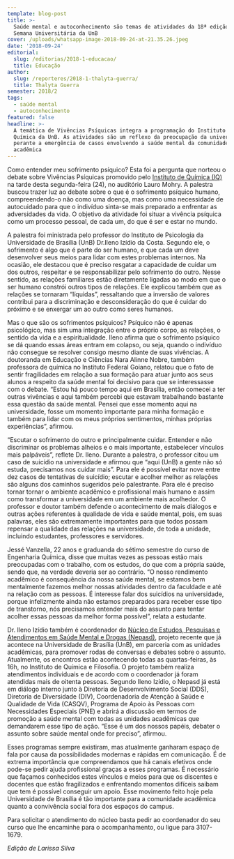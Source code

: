 ```yaml
---
template: blog-post
title: >-
  Saúde mental e autoconhecimento são temas de atividades da 18ª edição da
  Semana Universitária da UnB
cover: /uploads/whatsapp-image-2018-09-24-at-21.35.26.jpeg
date: '2018-09-24'
editorial:
  slug: /editorias/2018-1-educacao/
  title: Educação
author:
  slug: /reporteres/2018-1-thalyta-guerra/
  title: Thalyta Guerra
semester: 2018/2
tags:
  - saúde mental
  - autoconhecimento
featured: false
headline: >-
  A temática de Vivências Psíquicas integra a programação do Instituto de
  Química da UnB. As atividades são um reflexo da preocupação da universidade
  perante a emergência de casos envolvendo a saúde mental da comunidade
  acadêmica
---
```

Como entender meu sofrimento psíquico? Esta foi a pergunta que norteou o debate sobre Vivências Psíquicas promovido pelo [Instituto de Química (IQ)](http://www.iq.unb.br/) na tarde desta segunda-feira (24), no auditório Lauro Mohry. A palestra buscou trazer luz ao debate sobre o que é o sofrimento psíquico humano, compreendendo-o não como uma doença, mas como uma necessidade de autocuidado para que o indivíduo sinta-se mais preparado a enfrentar as adversidades da vida. O objetivo da atividade foi situar a vivência psíquica como um processo pessoal, de cada um, do que é ser e estar no mundo.

A palestra foi ministrada pelo professor do Instituto de Psicologia da Universidade de Brasília (UnB) Dr.Ileno Izídio da Costa. Segundo ele, o sofrimento é algo que é parte do ser humano, e que cada um deve desenvolver seus meios para lidar com estes problemas internos. Na ocasião, ele destacou que é preciso resgatar a capacidade de cuidar um dos outros, respeitar e se responsabilizar pelo sofrimento do outro. Nesse sentido, as relações familiares estão diretamente ligadas ao modo em que o ser humano constrói outros tipos de relações. Ele explicou também que as relações se tornaram “líquidas”, ressaltando que a inversão de valores contribui para a discriminação e desconsideração do que é cuidar do próximo e se enxergar um ao outro como seres humanos.

Mas o que são os sofrimentos psíquicos? Psíquico não é apenas psicológico, mas sim uma integração entre o próprio corpo, as relações, o sentido da vida e a espiritualidade. Ileno afirma que o sofrimento psíquico se dá quando essas áreas entram em colapso, ou seja, quando o indivíduo não consegue se resolver consigo mesmo diante de suas vivências. A doutoranda em Educação e Ciências Nara Alinne Nobre, também professora de química no Instituto Federal Goiano, relatou que o fato de sentir fragilidades em relação a sua formação para atuar junto aos seus alunos a respeito da saúde mental foi decisivo para que se interessasse com o debate. “Estou há pouco tempo aqui em Brasília, então comecei a ter outras vivências e aqui também percebi que estavam trabalhando bastante essa questão da saúde mental. Pensei que esse momento aqui na universidade, fosse um momento importante para minha formação e também para lidar com os meus próprios sentimentos, minhas próprias experiências”, afirmou.

“Escutar o sofrimento do outro e principalmente cuidar. Entender e não discriminar os problemas alheios e o mais importante, estabelecer vínculos mais palpáveis”, reflete Dr. Ileno. Durante a palestra, o professor citou um caso de suicídio na universidade e afirmou que “aqui (UnB) a gente não só estuda, precisamos nos cuidar mais”. Para ele é possível evitar nove entre dez casos de tentativas de suicídio; escutar e acolher melhor as relações são alguns dos caminhos sugeridos pelo palestrante. Para ele é preciso tornar tornar o ambiente acadêmico e profissional mais humano e assim como transformar a universidade em um ambiente mais acolhedor. O professor e doutor também defende o acontecimento de mais diálogos e outras ações referentes à qualidade de vida e saúde mental, pois, em suas palavras, eles são extremamente importantes para que todos possam repensar a qualidade das relações na universidade, de toda a unidade, incluindo estudantes, professores e servidores.

Jessé Vanzella, 22 anos e graduanda do sétimo semestre do curso de Engenharia Química, disse que muitas vezes as pessoas estão mais preocupadas com o trabalho, com os estudos, do que com a própria saúde, sendo que, na verdade deveria ser ao contrário. “O nosso rendimento acadêmico é consequência da nossa saúde mental, se estamos bem mentalmente fazemos melhor nossas atividades dentro da faculdade e até na relação com as pessoas. É interesse falar dos suicídios na universidade, porque infelizmente ainda não estamos preparados para receber esse tipo de transtorno, nós precisamos entender mais do assunto para tentar acolher essas pessoas da melhor forma possível”, relata a estudante.

Dr. Ileno Izídio também é coordenador do [Núcleo de Estudos, Pesquisas e Atendimentos em Saúde Mental e Drogas (Nepasd)](https://www.noticias.unb.br/artigos-main/2365-desafios-do-cuidado-com-a-saude-mental-e-a-qualidade-de-vida-na-universidade-de-brasilia), projeto recente que já acontece na Universidade de Brasília (UnB), em parceria com as unidades acadêmicas, para promover rodas de conversas e debates sobre o assunto. Atualmente, os encontros estão acontecendo todas as quartas-feiras, às 16h, no Instituto de Química e Filosofia. O projeto também realiza atendimentos individuais e de acordo com o coordenador já foram atendidas mais de oitenta pessoas. Segundo Ileno Izídio, o Nepasd já está em diálogo interno junto à Diretoria de Desenvolvimento Social (DDS), Diretoria de Diversidade (DIV), Coordenadoria de Atenção à Saúde e Qualidade de Vida (CASQV), Programa de Apoio às Pessoas com Necessidades Especiais (PNE) e abrirá a discussão em termos de promoção a saúde mental com todas as unidades acadêmicas que demandarem esse tipo de ação. “Esse é um dos nossos papéis, debater o assunto sobre saúde mental onde for preciso”, afirmou.

Esses programas sempre existiram, mas atualmente ganharam espaço de fala por causa da possibilidades modernas e rápidas em comunicação. É de extrema importância que compreendamos que há canais efetivos onde pode-se pedir ajuda profissional graças a esses programas. É necessário que façamos conhecidos estes vínculos e meios para que os discentes e docentes que estão fragilizados e enfrentando momentos difíceis saibam que tem é possível conseguir um apoio. Esse movimento feito hoje pela Universidade de Brasília é tão importante para a comunidade acadêmica quanto a convivência social fora dos espaços do campus.

Para solicitar o atendimento do núcleo basta pedir ao coordenador do seu curso que lhe encaminhe para o acompanhamento, ou ligue para 3107-1679.

_Edição de Larissa Silva_
